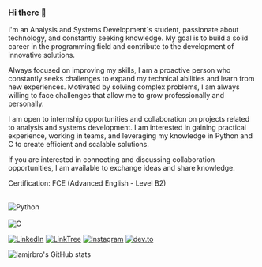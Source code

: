 ### Hi there 👋

I'm an Analysis and Systems Development´s student, passionate about technology, and constantly seeking knowledge. My goal is to build a solid career in the programming field and contribute to the development of innovative solutions.

Always focused on improving my skills, I am a proactive person who constantly seeks challenges to expand my technical abilities and learn from new experiences. Motivated by solving complex problems, I am always willing to face challenges that allow me to grow professionally and personally.

I am open to internship opportunities and collaboration on projects related to analysis and systems development. I am interested in gaining practical experience, working in teams, and leveraging my knowledge in Python and C to create efficient and scalable solutions.

If you are interested in connecting and discussing collaboration opportunities, I am available to exchange ideas and share knowledge.

Certification:
FCE (Advanced English - Level B2)

<div style="displayflex: inline_block"><br/>
    <img align="center" alt="Python" src="https://img.shields.io/badge/Python-14354C?style=for-the-badge&logo=python&logoColor=white" />
</div>    
<div style="displayflex: inline_block"><br/> <img align="center" alt="C" src="https://img.shields.io/badge/C-00599C?style=for-the-badge&logo=c&logoColor=white" />
</div>



[![LinkedIn](https://img.shields.io/badge/LinkedIn-0077B5?style=for-the-badge&logo=linkedin&logoColor=white)](https://www.linkedin.com/in/juliaoribeiro/)
[![LinkTree](https://img.shields.io/badge/linktree-39E09B?style=for-the-badge&logo=linktree&logoColor=white)](https://linktr.ee/iamjrbro)
[![Instagram](https://img.shields.io/badge/Instagram-E4405F?style=for-the-badge&logo=instagram&logoColor=white)](http://instagram.com/iamjrbro/)
[![dev.to](https://img.shields.io/badge/dev.to-0A0A0A?style=for-the-badge&logo=dev.to&logoColor=white)](https://dev.to/iamjrbro)


![iamjrbro's GitHub stats](https://github-readme-stats.vercel.app/api?username=iamjrbro&show_icons=true&theme=tokyonight)
                            



<!--
**iamjrbro/iamjrbro** is a ✨ _special_ ✨ repository because its `README.md` (this file) appears on your GitHub profile.
